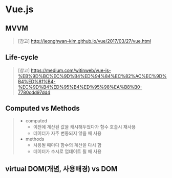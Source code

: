 # Vue.js

## MVVM

> [참고] http://jeonghwan-kim.github.io/vue/2017/03/27/vue.html

## Life-cycle

> [참고] https://medium.com/witinweb/vue-js-%EB%9D%BC%EC%9D%B4%ED%94%84%EC%82%AC%EC%9D%B4%ED%81%B4-%EC%9D%B4%ED%95%B4%ED%95%98%EA%B8%B0-7780cdd97dd4

## Computed vs Methods

> - computed
>   - 이전에 계산된 값을 캐시해두었다가 함수 호출시 재사용
>   - 데이터가 자주 변동되지 않을 때 사용
> - methods
>   - 사용될 때마다 함수의 계산을 다시 함
>   - 데이터가 수시로 업데이트 될 때 사용

## virtual DOM(개념, 사용배경) vs DOM
